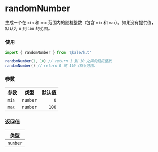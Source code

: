 # randomNumber

生成一个在 `min` 和 `max` 范围内的随机整数（包含 `min` 和 `max`）。如果没有提供值，默认为 `0` 到 `100` 的范围。

### 使用

```ts
import { randomNumber } from '@kale/kit'

randomNumber(1, 10) // return 1 到 10 之间的随机整数
randomNumber() // return 0 或 100（默认范围）
```

### 参数

| 参数  |   类型   | 默认值 |
| ----- | :------: | -----: |
| `min` | `number` |    `0` |
| `max` | `number` |  `100` |

### 返回值

|   类型   |
| :------: |
| `number` |
